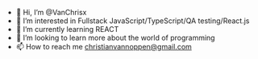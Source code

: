 - 👋 Hi, I’m @VanChrisx
- 👀 I’m interested in Fullstack JavaScript/TypeScript/QA testing/React.js
- 🌱 I’m currently learning REACT
- 💞️ I’m looking to learn more about the world of programming
- 📫 How to reach me christianvannoppen@gmail.com
<!---
VanChrisx/VanChrisx is a ✨ special ✨ repository because its `README.md` (this file) appears on your GitHub profile.
You can click the Preview link to take a look at your changes.
--->
